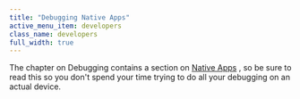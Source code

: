 ```yaml
---
title: "Debugging Native Apps"
active_menu_item: developers
class_name: developers
full_width: true
---
```



The chapter on Debugging contains a section on [Native Apps](/developers/documentation/scripting-apis/client-scripting-overview/debugging-ac-scripts/native-apps) , so be sure to read this so you don't spend your time trying to do all your debugging on an actual device.

